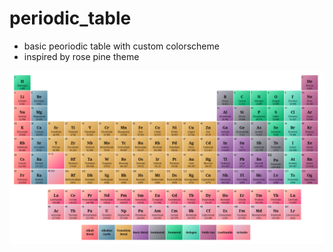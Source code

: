 # periodic_table

- basic peoriodic table with custom colorscheme 
- inspired by rose pine theme 

![periodic_table](./screenshot.png)
